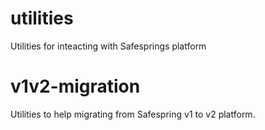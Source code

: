# utilities
Utilities for inteacting with Safesprings platform

# v1v2-migration
Utilities to help migrating from Safespring v1 to v2 platform.
